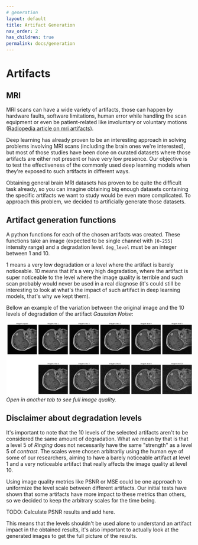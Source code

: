 ```yaml
---
# generation
layout: default
title: Artifact Generation
nav_order: 2
has_children: true
permalink: docs/generation
---
```


# Artifacts

<!-- Brief description of the types of generations that will be covered.
{: .fs-6 .fw-300 } -->

## MRI

MRI scans can have a wide variety of artifacts, those can happen by hardware faults, software limitations, human error while handling the scan equipment or even be patient-related like involuntary or voluntary motions ([Radiopedia article on mri artifacts](https://radiopaedia.org/articles/mri-artifacts-1)).

Deep learning has already proven to be an interesting approach in solving problems involving MRI scans (including the brain ones we're interested), but most of those studies have been done on curated datasets where those artifacts are either not present or have very low presence. Our objective is to test the effectiveness of the commonly used deep learning models when they're exposed to such artifacts in different ways.

Obtaining general brain MRI datasets has proven to be quite the difficult task already, so you can imagine obtaining big enough datasets containing the specific artifacts we want to study would be even more complicated. To approach this problem, we decided to artificially generate those datasets.

## Artifact generation functions

A python functions for each of the chosen artifacts was created. These functions take an image (expected to be single channel with `[0-255]` intensity range) and a degradation level. `deg_level` must be an integer between 1 and 10.

1 means a very low degradation or a level where the artifact is barely noticeable. 10 means that it's a very high degradation, where the artifact is super noticeable to the level where the image quality is terrible and such scan probably would never be used in a real diagnose (it's could still be interesting to look at what's the impact of such artifact in deep learning models, that's why we kept them).

Bellow an example of the variation between the original image and the 10 levels of degradation of the artifact *Gaussian Noise*:

![Noise example](gaussian_noise/noise.png)
*Open in another tab to see full image quality.*

## Disclaimer about degradation levels

It's important to note that the 10 levels of the selected artifacts aren't to be considered the same amount of degradation. What we mean by that is that a level 5 of *Ringing* does not necessarily have the same "strength" as a level 5 of *contrast*. The scales were chosen arbitrarily using the human eye of some of our researchers, aiming to have a barely noticeable artifact at level 1 and a very noticeable artifact that really affects the image quality at level 10.

Using image quality metrics like PSNR or MSE could be one approach to uniformize the level scale between different artifacts. Our initial tests have shown that some artifacts have more impact to these metrics than others, so we decided to keep the arbitrary scales for the time being.

TODO: Calculate PSNR results and add here.

This means that the levels shouldn't be used alone to understand an artifact impact in the obtained results, it's also important to actually look at the generated images to get the full picture of the results.

